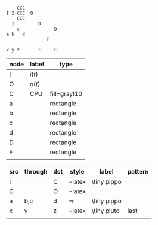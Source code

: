 
```
    CCC
I 2 CCC  O
    CCC 
  1         D
    c             D
a b   d     
               F

x y z       F     F
```


| node | label  | type         |
| ---  | -----  | ---          |
| I    | $i(t)$ |              |
| O    | $o(t)$ |              |
| C    | CPU    | fill=gray!10 |
| a    |        | rectangle    |
| b    |        | rectangle    |
| c    |        | rectangle    |
| d    |        | rectangle    |
| D    |        | rectangle    |
| F    |        | rectangle    |
|      |        |              |


| src  | through | dst  | style  | label       | pattern  |
| ---- | ------- | ---- | -----  | ----------- | -------- |
| I    |         | C    | -latex | \tiny pippo |          |
| C    |         | O    | -latex |             |          |
| a    | b,c     | d    | =>     | \tiny pippo |          |
| x    | y       | z    | -latex | \tiny pluto | last     |
|      |         |      |        |             |          |



